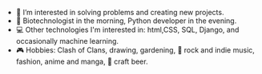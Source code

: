 - 🔧 I’m interested in solving problems and creating new projects.
- 🧪 Biotechnologist in the morning, Python developer in the evening.
- 💻 Other technologies I'm interested in: html,CSS, SQL, Django, and occasionally machine learning.
- 🎮 Hobbies: Clash of Clans, drawing, gardening, 🎸 rock and indie music, fashion, anime and manga, 🍺 craft beer.

<!---
BrianJochyg/BrianJochyg is a ✨ special ✨ repository because its `README.md` (this file) appears on your GitHub profile.
You can click the Preview link to take a look at your changes.
--->
